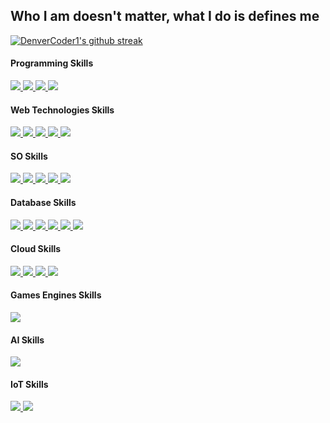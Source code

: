 ## Who I am doesn't matter, what I do is defines me

[![DenverCoder1's github streak](https://github-readme-streak-stats.herokuapp.com/?user=Botogoske&theme=blue-green)](https://github.com/DenverCoder1/github-readme-streak-stats)

#### Programming Skills

<a href="#">
   <img src="https://img.shields.io/badge/C-00599C?style=for-the-badge&logo=c&logoColor=white" style="vertical-align:top margin:6px 4px">
</a>

<a href="#">
   <img src="https://img.shields.io/badge/C%2B%2B-00599C?style=for-the-badge&logo=c%2B%2B&logoColor=white" style="vertical-align:top margin:6px 4px">
</a>

<a href="#">
   <img src="https://img.shields.io/badge/Python-3776AB?style=for-the-badge&logo=python&logoColor=white" style="vertical-align:top margin:6px 4px">
</a>

<a href="#">
   <img src="https://img.shields.io/badge/Java-ED8B00?style=for-the-badge&logo=java&logoColor=white" style="vertical-align:top margin:6px 4px">
</a>

#### Web Technologies Skills

<a href="#">
   <img src="https://img.shields.io/badge/JavaScript-323330?style=for-the-badge&logo=javascript&logoColor=F7DF1E" style="vertical-align:top margin:6px 4px">
</a>

<a href="#">
   <img src="https://img.shields.io/badge/TypeScript-007ACC?style=for-the-badge&logo=typescript&logoColor=white" style="vertical-align:top margin:6px 4px">
</a>

<a href="#">
   <img src="https://img.shields.io/badge/HTML5-E34F26?style=for-the-badge&logo=html5&logoColor=white" style="vertical-align:top margin:6px 4px">
</a>

<a href="#">
   <img src="https://img.shields.io/badge/CSS3-1572B6?style=for-the-badge&logo=css3&logoColor=white" style="vertical-align:top margin:6px 4px">
</a>

<a href="#">
   <img src="https://img.shields.io/badge/Vue.js-35495E?style=for-the-badge&logo=vue.js&logoColor=4FC08" style="vertical-align:top margin:6px 4px">
</a>

#### SO Skills

<a href="#">
   <img src="https://img.shields.io/badge/Red%20Hat-EE0000?style=for-the-badge&logo=redhat&logoColor=white" style="vertical-align:top margin:6px 4px">
</a>

<a href="#">
   <img src="https://img.shields.io/badge/Arch_Linux-1793D1?style=for-the-badge&logo=arch-linux&logoColor=white" style="vertical-align:top margin:6px 4px">
</a>

<a href="#">
   <img src="https://img.shields.io/badge/freebsd-AB2B28?style=for-the-badge&logo=freebsd&logoColor=white" style="vertical-align:top margin:6px 4px">
</a>
 	
<a href="#">
   <img src="https://img.shields.io/badge/Android-3DDC84?style=for-the-badge&logo=android&logoColor=white" style="vertical-align:top margin:6px 4px">
</a>

<a href="#">
   <img src="https://img.shields.io/badge/Windows-0078D6?style=for-the-badge&logo=windows&logoColor=white" style="vertical-align:top margin:6px 4px">
</a>

#### Database Skills

<a href="#">
   <img src="https://img.shields.io/badge/PostgreSQL-316192?style=for-the-badge&logo=postgresql&logoColor=white" style="vertical-align:top margin:6px 4px">
</a>

<a href="#">
   <img src="https://img.shields.io/badge/MongoDB-4EA94B?style=for-the-badge&logo=mongodb&logoColor=white" style="vertical-align:top margin:6px 4px">
</a>

<a href="#">
   <img src="https://img.shields.io/badge/SQLite-07405E?style=for-the-badge&logo=sqlite&logoColor=white" style="vertical-align:top margin:6px 4px">
</a>

<a href="#">
   <img src="https://img.shields.io/badge/redis-%23DD0031.svg?&style=for-the-badge&logo=redis&logoColor=white" style="vertical-align:top margin:6px 4px">
</a>

<a href="#">
   <img src="https://img.shields.io/badge/InfluxDB-22ADF6?style=for-the-badge&logo=InfluxDB&logoColor=white" style="vertical-align:top margin:6px 4px">
</a>

<a href="#">
   <img src="https://img.shields.io/badge/Oracle-F80000?style=for-the-badge&logo=Oracle&logoColor=white" style="vertical-align:top margin:6px 4px">
</a>

#### Cloud Skills

<a href="#">
   <img src="https://img.shields.io/badge/Google_Cloud-4285F4?style=for-the-badge&logo=google-cloud&logoColor=white" style="vertical-align:top margin:6px 4px">
</a>

<a href="#">
   <img src="https://img.shields.io/badge/Oracle-F80000?style=for-the-badge&logo=oracle&logoColor=black" style="vertical-align:top margin:6px 4px">
</a>

<a href="#">
   <img src="https://img.shields.io/badge/microsoft%20azure-0089D6?style=for-the-badge&logo=microsoft-azure&logoColor=white" style="vertical-align:top margin:6px 4px">
</a>

<a href="#">
   <img src="https://img.shields.io/badge/Heroku-430098?style=for-the-badge&logo=heroku&logoColor=white" style="vertical-align:top margin:6px 4px">
</a>

#### Games Engines Skills

<a href="#">
   <img src="https://img.shields.io/badge/Epic%20Games-313131?style=for-the-badge&logo=Epic%20Games&logoColor=white" style="vertical-align:top margin:6px 4px">
</a>


#### AI Skills

<a href="#">
   <img src="https://img.shields.io/badge/TensorFlow-FF6F00?style=for-the-badge&logo=tensorflow&logoColor=white" style="vertical-align:top margin:6px 4px">
</a>

#### IoT Skills

<a href="#">
   <img src="https://img.shields.io/badge/Arduino-00979D?style=for-the-badge&logo=Arduino&logoColor=white" style="vertical-align:top margin:6px 4px">
</a>

<a href="#">
   <img src="https://img.shields.io/badge/Raspberry%20Pi-A22846?style=for-the-badge&logo=Raspberry%20Pi&logoColor=white" style="vertical-align:top margin:6px 4px">
</a>
